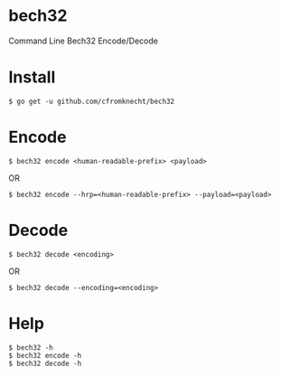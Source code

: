# bech32
Command Line Bech32 Encode/Decode

# Install
```
$ go get -u github.com/cfromknecht/bech32
```

# Encode
```
$ bech32 encode <human-readable-prefix> <payload>
```
OR
```
$ bech32 encode --hrp=<human-readable-prefix> --payload=<payload>
```

# Decode
```
$ bech32 decode <encoding>
```
OR
```
$ bech32 decode --encoding=<encoding>
```

# Help
```
$ bech32 -h
$ bech32 encode -h
$ bech32 decode -h
```

